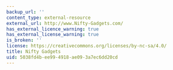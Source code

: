 ```yaml
---
backup_url: ''
content_type: external-resource
external_url: http://www.Nifty-Gadgets.com/
has_external_licence_warning: true
has_external_license_warning: true
is_broken: ''
license: https://creativecommons.org/licenses/by-nc-sa/4.0/
title: Nifty Gadgets
uid: 5038fd4b-ee99-4918-ae09-3a7ec6dd20cd
---
```

